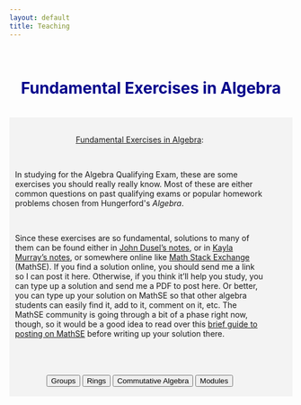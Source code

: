```yaml
---
layout: default
title: Teaching
---
```


<!-- Allows for LaTeX writing -->
<script type="text/javascript" async
	src="https://cdnjs.cloudflare.com/ajax/libs/mathjax/2.7.1/MathJax.js?
	config=TeX-AMS-MML_HTMLorMML">
</script>
<!-- <script type="text/javascript" async
	src="https://cdnjs.cloudflare.com/ajax/libs/mathjax/2.7.7/MathJax.js?config=default">
</script> -->
<script>
	function showDiv(myVar) {
		var x = document.getElementById(myVar);
		if (x.style.display === "none") {
			x.style.display = "block";
		} else {
			x.style.display = "none";
		}
	}
</script>





<br>
<h1 align=center style="color:darkblue">Fundamental Exercises in Algebra</h1>
<br>



<div style="background-color: #f3f3f3; ">
	<br/>
	<style>
		table, th, td { border: 1px solid black; border-collapse: collapse; background: #ffffff; margin-top: 50px; margin-bottom:50px; }
		th, td { padding: 10px; }
	</style>
	<div align=center style="margin-left:10px; margin-right:50px;">
		<p><u>Fundamental Exercises in Algebra</u>:</p><br>
		<div align=left>
			<p>In studying for the Algebra Qualifying Exam, these are some exercises you should really really know. Most of these are either common questions on past qualifying exams or popular homework problems chosen from Hungerford's <i>Algebra</i>.</p>
			<br>
			<p>Since these exercises are so fundamental, solutions to many of them can be found either in <a href="">John Dusel’s notes</a>, or in <a href="">Kayla Murray’s notes</a>, or somewhere online like <a href="">Math Stack Exchange</a> (MathSE). If you find a solution online, you should send me a link so I can post it here. Otherwise, if you think it’ll help you study, you can type up a solution and send me a PDF to post here. Or better, you can type up your solution on MathSE so that other algebra students can easily find it, add to it, comment on it, etc. The MathSE community is going through a bit of a phase right now, though, so it would be a good idea to read over this <a href="">brief guide to posting on MathSE</a> before writing up your solution there.</p>
			<br>
		</div>
		<br>
		<br>
		<input type="button" name="answer" value="Groups" onclick="showDiv('AlgGroups')" />
		<div id="AlgGroups" align=left style="display:none; margin-left:40px;" class="answer_list" >
			<h3>Group Theory</h3>
			<br>
			<ol style="list-style-position: inside; margin-left:30px;">
				<li>Suppose that \(G\) has a subgroup \(H\) of finite index. Prove that the number of left cosets of \(H\) in \(G\) is the same as the number of right cosets.</li><br>
				<li>Consider a finite group \(G\) and \(N \triangleleft G\).
					<ol type="a" style="list-style-position: inside; margin-left:30px;">
						<li>For \(g∈G\), prove that the order of \(gN\) in \(G/N\) divides the order of \(g\) in \(G\).</li>
						<li>For a subgroup \(H\) of \(G\), prove that if \(|H|\) and \([G:N]\) are relatively prime, then \(H\) is a subgroup of \(N\).</li>
						<li>Prove that if \(|N|\) and \([G:N]\) are relatively prime, then \(N\) is the only subgroup of \(G\) with order \(|N|\).</li>
					</ol>
				</li><br>
				<li>Prove that a subgroup of index two must be normal.</li><br>
				<li>Can you find examples of a groups \(K\), \(H\), and \(G\) such that \(H \triangleleft G\) and \(K \triangleleft H\), but \(K\) is not normal in \(G\)?</li><br>
				<li>What's a finite group G with normal subgroups A and B such that
				<ol type="a" style="list-style-position: inside; margin-left:30px;">
						<li>\(A \cong B\) but \(G/A \ncong G/B\)?</li>
						<li>\(A \ncong B\) but \(G/A \cong G/B\)?</li>
					</ol>
				</li><br>
				<li>Prove that every (nontrivial) subgroup of \(\mathbb{Z}\) is cyclic.</li><br>
				<li>Let \(G\) be an abelian group, and let \(H\) be a subgroup of \(G\). Prove that if there is a homomorphism \( \varphi : G \to H\) such that \(\varphi\) restricted to \(H\) is the identity, then \(G \cong H \times \ker\varphi\).</li><br>
				<li>Suppose that \(\sigma \in S_n\) is given in cyclic notation as \((i_1 i_2 \cdots i_m)\). For \(\tau \in S_n\) prove that \(\tau\sigma\tau^{-1} = (\tau(i_1)\tau(i_2) \cdots \tau(i_m))\).</li><br>
				<li>An element of \(S_n\) may be written as a product of transpositions. Among all such ways of writing an element as a product of transpositions, there is a minimal number of transpositions necessary to write that element. For any \(n\), what is the maximum number over all elements of \(S_n\) of this minimal number of transpositions that you need to write that element?</li><br>
				<li>For a finitely generated abelian group \(G\), recall the definition of the <i>invariant factors</i> of \(G\) and of the <i>elementary divisors</i> of \(G\). For an abelian group of the following orders, write down every possibility for its list of invariant factors and elementary divisors.\[165 \quad 180 \quad 128\]</li><br>
				<li>Prove that if \(G\) is a finite noncyclic abelian group, then \(Aut(G)\) is not abelian.</li><br>
				<li>For a group \(G\) acting on a set \(X\), for an element \(x \in X\) recall the definition of the <i>orbit</i> of \(x\), denoted \(G.x\), and of the <i>stabilizer</i> of \(x\), denoted \(G_x\). Prove that \(|G.x| = [G:G_x]\).</li><br>
				<li>What is the definition of an inner automorphism of a group? Prove that the group of inner automorphisms of a group \(G\) form a normal subgroup of \(Aut(G)\). Furthermore prove that the group of inner automorphisms is isomorphic to \(G/Z(G)\), where \(Z(G)\) denotes the center of \(G\).</li><br>
				<li>Prove that if a group contains an element of order greater than two, then it must have a nontrivial automorphism.</li><br>
				<li>Prove that \(G/Z(G)\) is cyclic if and only if \(G\) is abelian.</li><br>
				<li>Related to the previous question, prove that \(Aut(G)\) being cyclic means \(G\) is abelian. What's an example of an abelian group with non-cyclic automorphism group? (<a href="https://math.stackexchange.com/questions/33254/showing-that-a-cyclic-automorphism-group-makes-a-finite-group-abelian">MathSE</a>)</li><br>
				<li>For a group \(G\) and a subgroup \(H\) of \(G\) of finite index, prove that there must exist a normal subgroup \(N\) of \(G\) contained in \(H\) that also has finite index. (<a href="https://math.stackexchange.com/questions/88719/a-group-g-with-a-subgroup-h-of-index-n-has-a-normal-subgroup-k-subset-h">MathSE</a>)</li><br>
				<li>A variation on the previous exercise: If \(G\) is a finite simple group with a subgroup \(H\) of index \(n\), show that \(G\) is isomorphic to a subgroup of \(S_n\).</li><br>
				<li>For a finite group \(G\) with subgroup \(H\) of index \(p\), if \(p\) is the smallest prime divisor of \(|G|\), then \(H\) must be normal in \(G\). (<a href="https://math.stackexchange.com/questions/164244/normal-subgroup-of-prime-index">MathSE</a>)</li><br>
				<li>Prove that a finite \(p\)-group has nontrivial center.</li><br>
				<li>Prove that if \(|G|=p^n\) for some prime integer \(p\), then \(Z(G)\) is nontrivial.</li><br>
				<li>Prove that for a normal Sylow \(p\)-subgroup \(P\) of a finite group \(G\), and an endomorphism \(\phi\) of \(G\), that \(\phi(P)\) is a subgroup of \(P\). Is this true if \(G\) is infinite?</li><br>
				<li>Prove that if \(|G| = p^2\) for some prime integer \(p\), then \(G\) is abelian.</li><br>
				<li>Suppose that \(p\) and \(q\) are prime integers such that \(p > q\). Prove that if \(|G|=p^n q\), then \(G\) cannot be simple.</li><br>
				<li>Show that a group of any of the following orders cannot be simple. (<a href="https://math.stackexchange.com/questions/280657/non-abelian-simple-group-of-order-120">MathSE</a>)\[105 \quad 120 \quad 200 \quad 250\]</li><br>
				<li>For a group \(G\), what is the definition of its commutator subgroup? Denote the commutator subgroup as \(G'\). Prove that \(G'\) is normal in \(G\), and show that for any abelian group \(A\), a homomorphism \(G \to A\) must factor through the quotient \(G/G'\).</li><br>
				<li>Recall what it means for a group to be <i>nilpotent</i> and what it means for a group to be <i>solvable</i>. Prove that a nilpotent group is solvable. (See Hungerford Chapter II, Section 7, Exercises 3 and 4 for an different characterizations of solvability and nilpotency that make this proof easier.)</li><br>
				<li>Prove that every subgroup and every homomorphic image of a solvable group is solvable.</li><br>
				<li>If \(N\) is normal in \(G\) and both \(N\) and \(G/N\) are solvable, prove that \(G\) is solvable too.</li><br>
			</ol>
			<br>
			<br>
		</div>
		<input type="button" name="answer" value="Rings" onclick="showDiv('AlgRings')" />
		<div id="AlgRings" align=left style="display:none; margin-left:40px;" class="answer_list" >
			<h3>Ring Theory</h3>
			<br>
			<ol style="list-style-position: inside; margin-left:30px;">
				<li>Prove that a finite integral domain is in fact a field.</li><br>
				<li>Recall what it means for an element of a ring to be <i>nilpotent</i>. For a commutative unital ring \(R\), prove that the set of nilpotent elements forms an ideal.</li><br>
				<li>Prove that if \(R\) is commutative and both \(a\) and \(b\) in \(R\) are nilpotent, the their sum \(a + b\) is nilpotent. Why do we need \(R\) to be commutative?</li><br>
				<li>What is an example of an integral domain \(R\) and ideals \(I\) and \(J\) such that \(IJ \neq I \cap J\)?</li><br>
				<li>In a commutative unital ring, prove that maximal ideas are prime. Prove that the converse is true if your ring is a PID.</li><br>
				<li>In the category of commutative unital rings, give an example of a
					<ol type="a" style="list-style-position: inside; margin-left:30px;">
						<li>Ring that is not an Integral Domain.</li>
						<li>Integral Domain that is not a GCD Domain.</li>
						<li>Integral Domain that is not a UFD. (Bonus points if your example is a GCD Domain.)</li>
						<li>UFD that is not a PID.</li>
						<li>PID that is not a Euclidian Domain.</li>
						<li>Euclidean Domain that is not a Field.</li>
					</ol>
				</li><br>
				<li>For a commutative unital ring \(R\), an ideal \(M\) is maximal if and only if for each \(r \in R\setminus M\) there is some \(s \in R\) such that \(1 − rs \in M\).</li><br>
				<li>Recall the definition of an <i>idempotent</i> element of a ring and of a <i>central element</i> of a ring. Two elements \(a\) and \(b\) of a ring are <i>orthogonal</i> if \(ab = 0\). If \(R\) is a unital ring with idempotent element \(e\),
					<ol type="a" style="list-style-position: inside; margin-left:30px;">
						<li>then the element \(1-e\) is also idempotent,</li>
						<li>and if \(e\) is a central element of \(R\), then \(eR\) and \((1−e)R\) are ideals such that \(R = eR \times (1-e)R\).</li>
						<li>More generally, there are ideals \(\{J_i\}_{i \in 1, \cdots, n}\) of \(R\) such that \(R\) can be written as an <i>internal</i> direct sum of the \(J_i\), i.e. \(R = J_1 \oplus \cdots \oplus J_n\), if and only if \(R\) contains orthogonal central idempotents \(\{e_i\}_{i \in 1, \cdots, n}\) such that \(e_1 + \cdots + e_n = 1\) and \(J_i = e_i R\) for \(i \in \{1,…,n\}\).
						This is called the Peirce decomposition of a ring.</li>
					</ol>
				</li><br>
				<li>Recall the definition of a <i>local ring</i>. Prove that a commutative unital ring \(R\) is local if and only if for all \(a,b \in R\) we have that \(a + b = 1\) implies that either \(a\) or \(b\) is a unit.</li><br>
				<li>Prove that \(R\) is local if every non-unit of \(R\) is nilpotent.</li><br>
				<li>For a unital ring \(R\) of characteristic \(p\), let \(a\) be a nilpotent element of \(R\). Prove that \(a + 1\) is unipotent (that some power of \(a + 1\) equals \(1\)).</li><br>
				<li>What’s an example of an integral domain \(R\) with non-maximal ideal \(I\) such that \(char R = 0\) but \(char R/I \neq 0\)?</li><br>
				<li>For a commutative unital ring \(R\), suppose that \(f = a_nx^n + a_{n−1}x^{n−1} + \cdots + a_0\) is a zero divisor in \(R[x]\). Prove that there exists some \(b \in R\) such that \(b a_n = b a_{n-1}  = \cdots = b a_0 = 0\).</li><br>
				<li>For a commutative unital ring \(R\) and polynomial \(f = a_nx^n + a_{n−1}x^{n−1} + \cdots + a_0 \in R[x]\), \(f\) is a unit in \(R[x]\) if and only if \(a_0\) is a unit in \(R\) and \(a_1, \cdots, a_n\) are nilpotent.</li><br>
				<li>For indeterminates \(x\) and \(y\) and a field \(k\), prove that \((x,y)\) is not a principal ideal of \(k[x,y]\).</li><br>
			</ol>
			<br>
			<br>
		</div>
		<input type="button" name="answer" value="Commutative Algebra" onclick="showDiv('AlgComm')" />
		<div id="AlgComm" align=left style="display:none; margin-left:40px;" class="answer_list" >
			<h3>Commutative Algebra</h3>
			<br>
			<ol style="list-style-position: inside; margin-left:30px;">
				<li>Prove that these three characterizations of \(\text{Rad}(I)\), the <i>radical</i> of an ideal \(I\) of a commutative unital ring \(R\), are equivalent. The first one is the usual definition.
					<ol type="a" style="list-style-position: inside; margin-left:30px;">
						<li>\(\text{Rad}(I) = \{r \in R : r^n \in I, n \in \mathbb{N}\}\)</li>
						<li>\(\text{Rad}(I)\) is the intersection of all prime ideals of \(R\) that contain \(I\).</li>
						<li>\(\text{Rad}(I)\) is the pre-image of the ideal of nilpotent elements in \(R/I\).</li>
					</ol>
				It would be a good idea to prove that \(\text{Rad}(I)\) is an honest ideal of \(R\) directly from the first of these characterizations.
				</li><br>
				<li>For a multiplicative subset \(S\) of a commutative unital ring \(R\), and an ideal \(I\) of \(R\), prove that \(S^{-1} \text{Rad}(I) = \text{Rad}(S^{-1}I)\).</li><br>
				<li>What’s an example of a Noetherian integral domain that is not a PID?</li><br>
				<li>For a commutative unital ring \(R\), let \(I\) be a <i>primary</i> ideal of \(R\), which means that for \(a,b \in R\) such that \(ab \in I\), either \(a \in I\) or \(b^n \in I\) for some \(n \in N\). Let \(S\) be a multiplicative subset of \(R\) such that \(S \cap I = \emptyset\). Prove that \(S^{-1}I\) is a primary ideal of \(S^{−1}R\).</li><br>
				<li>For a commutative unital ring \(R\) and proper ideal \(I\) of \(R\), prove that \(I\) is a primary ideal if and only if the zero divisors in \(R/I\) are all nilpotent.</li><br>
				<li>For a commutative unital ring \(R\), let \(S\) be a saturated multiplicative subset \(R\), so for \(x,y \in R\) we have that if \(xy \in S\) then \(x,y \in S\). Prove that \(R \setminus S\) is a union of prime ideals of \(R\)</li><br>
				<li>For a commutative unital ring \(R\), prove that the set of zero divisors of \(R\) is a union of prime ideals.</li><br>
			</ol>
			<br>
			<br>
		</div>
		<input type="button" name="answer" value="Modules" onclick="showDiv('AlgMods')" />
		<div id="AlgMods" align=left style="display:none; margin-left:40px;" class="answer_list" >
			<h3>Modules</h3>
			<br>
			<ol style="list-style-position: inside; margin-left:30px;">
				<li>For unital ring \(R\), recall what it means for a unitary \(R\)-module to be <i>simple</i>. Prove that a simple \(R\)-module \(M\) must be cyclic, and that the ring \(\text{End}_R(M)\) is a division ring. What about the converse? Is it true that if \(\text{End}_R(M)\) is a division ring then \(M\) must be simple?</li><br>
				<li>For a commutative unital ring \(R\) and left \(R\)-modules \(M\) and \(N\), does \(\text{Hom}_R(M,N)\) have any sort of \(R\)-module structure? Is it necessary to assume that \(R\) is commutative? What if \(M\) is a right \(R\)-module instead? (<a href="https://math.stackexchange.com/questions/637807/why-is-operatornamehomm-n-not-necessarily-an-r-module">MathSE</a>)</li><br>
				<li>For a ring \(R\), consider the commutative diagram
				$$\require{AMScd} \begin{CD}
				0 @>>> A @>{f_1}>> B @>{f_2}>> C @>>> 0\\
				@. @. @V{\phi_2}VV @. @.\\
				0 @>>> X @>{g_1}>> Y @>{g_2}>> Z @>>> 0\\
				\end{CD}$$
				in the category of \(R\)-modules such that the top and bottom rows are exact. Suppose that there is a some map \(\phi_1 \in \text{Hom}_R(A,X)\) such that \(\phi_2 \circ f_1 = g_1 \circ \phi_1\). Prove that there exists some map \(\phi_3 \in \text{Hom}_R(C,Z)\) such that \(\phi_3 \circ f_2 = g_2 \circ \phi_2\).</li><br>
				<li>Suppose that \(P\) is a projective \(R\)-module, and is the homomorphic image of some \(R\)-module \(M\). Prove that \(P\) is isomorphic to a direct summand of \(M\). What is the analogous fact to this one concerning injective \(R\)-modules?</li><br>
				<li>For a unital ring \(R\), in the category \(R-\text{Mod}\), a free module is projective.</li><br>
				<li>More generally than the previous problem, consider the three following adjectives that could describe an \(R\)-module: \(\text{free} \quad \text{projective} \quad \text{torsion-free}\)<br>
				Which of these properties of an \(R\)-module imply another, and which don't? Provide proofs and counterexamples.</li><br>
				<li>Prove that a direct sum of \(R\)-modules \(\oplus_{i \in I} P_i\) is projective if and only if each \(P_i\) is projective.</li><br>
				<li>Prove that \(\mathbb{Q}\) is not a projective \(\mathbb{Z}\)-module. What is an example of a projective \(\mathbb{Z}\)-module?</li><br>
				<li>Recall the definition of a \(\mathbb{Z}\)-module (abelian group) being <i>divisible</i>. Prove that a unitary \(\mathbb{Z}\)-module is injective if an only if it is divisible.</li><br>
				<li>Suppose that in the category \(R\)-mod, for any object \(D\) the functor \(\text{Hom}_R(D,−)\) preserves the exactness of the sequence \[0 \to A \to B \to C \to 0.\] Prove that this sequence must split. Prove the converse of this statement too.</li><br>
				<li>For a unital ring \(R\) and a unitary left \(R\)-module \(M\), write out the details of the left \(R\)-module isomorphism \(M \cong \text{Hom}_R(R,M)\).</li><br>
				<li>For a left \(R\)-module \(M\), write down the details of the natural homomorphism of \(R\)-modules \(\theta_M : A \to A^{**}\). Prove that \(\theta_M\) is an isomorphism if \(R\) is unital and \(M\) is free with finite basis over \(R\).</li><br>
				<li>For a homomorphism of left \(R\)-modules \(f: M \to N\), write down the details of the natural map \(f^∗: M^{∗∗} \to N^{∗∗}\) such that the following diagram commutes:
					$$ \require{AMScd} \begin{CD}
					M @>{\theta_M}>> M^{\ast\ast}\\
					@V{f}VV @VV{f^\ast}V\\
					N @>{\theta_N}>> N^{\ast\ast}\\
					\end{CD} $$</li><br>
				<li>For a unital ring \(R\) and a unitary left \(R\)-module \(M\), write out the details of the left \(R\)-module isomorphism \(R \otimes_R M \cong M\).</li><br>
				<li>For integers \(m\) and \(n\), write out the details of the \(\mathbb{Z}\)-bimodule isomorphism \(\mathbb{Z}/(m) \otimes_\mathbb{Z} \mathbb{Z}/(n) \cong \mathbb{Z}/(m,n)\). (<a href="https://math.stackexchange.com/questions/72284/proof-of-mathbbz-m-mathbbz-otimes-mathbbz-mathbbz-n-mathbbz">MathSE</a>)</li><br>
				<li>Let \(S\) be a two-sided ideal of a ring \(R\) and let \(SM\) denote the abelian subgroup of an \(R\)-module \(M\) generated by elements of the form \(sm\) for \(s \in S\) and \(m \in M\). Show that \(SM\) is an honest submodule of \(M\), describe the natural left \(R\)-module structure on \((R/S) \otimes_R M\), and show that \((R/S)\otimes_R M \cong M/SM\) as left \(R\)-modules.</li><br>
				<li>Suppose that \(A\) and \(A'\) are left \(R\)-modules and \(B\) and \(B'\) are right \(R\)-modules. Take \(f \in Hom(A,A')\) and \(g \in \text{Hom}(B,B')\). Is it necessarily true that \[\ker(f \otimes g) \cong (\ker f \otimes B) + (A \otimes \ker g)?\]</li><br>
				<li>Give examples of a commutative ring \(R\), of \(R\)-modules \(M\), \(M'\), and \(N\), and of a map \(f \in \text{Hom}(M,M')\) such that
					<ol type="a" style="list-style-position: inside; margin-left:30px;">
						<li>\(f\) is injective, but \(1 \otimes f : N \otimes M \to N \otimes M'\) is not injective.</li>
						<li>\(f\) is surjective, but \(f^∗ :\text{Hom}(N,M) \to \text{Hom}(N,M')\), where \(f^∗(h) = f \circ h\), is not surjective.</li>
					</ol></li><br>
				<li>For a ring \(R\) and left \(R\)-modules \(M\) and \(N\), write down the details of the homomorphism of abelian groups \(M^∗ \otimes_R N \to \text{Hom}_R(M,N)\). Prove that this homomorphism is an isomorphism if \(R\) is a field and \(M\) and \(N\) are finite-dimensional vector spaces over \(R\).</li><br>
				<li>Let \(R\) be an integral domain. For an \(R\)-module \(M\), define \(\tau(M) = \{m \in M : \mathcal{O}_m \neq \emptyset\}\), where \(\mathcal{O}_m\) is the annihilator of \(m\) in \(R\). Prove that \(\tau\) induces a left-exact functor from \(R\)-mod to the category of torsion \(R\)-modules, where \(M \mapsto \tau(M)\) and \(f \mapsto f\mid_{\tau(M)}\). Why do we need the assumption that \(R\) is an integral domain?</li><br>
				<li>Let \(R\) be a PID, and let \(M\) be a unitary left \(R\)-module. For \(s \in R\) recall the definition of a couple of our favorite submodules of \(M\): \(sM = \{sm : m \in M\}\) and \(M[s] = \{ m \in M : sm = 0 \}\). Let \(p\) be a prime element of \(R\). Additionally, recall the definition of a <i>cyclic</i> \(R\)-module, and let \(N\) be a cyclic \(R\)-module of order \(r \in R\).
					<ol type="a" style="list-style-position: inside; margin-left:30px;">
						<li>What is the natural way to define \(M/pM\) as a vector space over \(R/(p)\)?</li>
						<li>What is the natural way to define \(M[p]\) as a vector space over \(R/(p)\)?</li>
						<li>Supposing \(s\) is relatively prime to \(r\), prove that \(sN = N\) and \(N[s] = 0\).</li>
						<li>Suppose \(s\) divides \(r\), so there is some \(k\) such that \(sk = r\). Prove that \(sN \cong R/(k)\) and \(N[s] \cong R/(s)\).</li>
					</ol>
				</li><br>
			</ol>
			<br>
			<br>
		</div>
	</div>
	<br>
</div>

